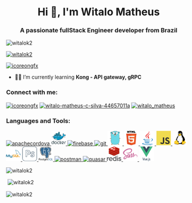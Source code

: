 <h1 align="center">Hi 👋, I'm Witalo Matheus</h1>
<h3 align="center">A passionate fullStack Engineer developer from Brazil</h3>

<p align="left"> <img src="https://komarev.com/ghpvc/?username=witalok2&label=Profile%20views&color=0e75b6&style=flat" alt="witalok2" /> </p>

<p align="left"> <a href="https://github.com/ryo-ma/github-profile-trophy"><img src="https://github-profile-trophy.vercel.app/?username=witalok2" alt="witalok2" /></a> </p>

<p align="left"> <a href="https://twitter.com/icoreongfx" target="blank"><img src="https://img.shields.io/twitter/follow/icoreongfx?logo=twitter&style=for-the-badge" alt="icoreongfx" /></a> </p>

- 👨‍💻 I’m currently learning **Kong - API gateway, gRPC**

<h3 align="left">Connect with me:</h3>
<p align="left">
<a href="https://twitter.com/icoreongfx" target="blank"><img align="center" src="https://cdn.jsdelivr.net/npm/simple-icons@3.0.1/icons/twitter.svg" alt="icoreongfx" height="30" width="40" /></a>
<a href="https://linkedin.com/in/witalo-matheus-c-silva-44657011a" target="blank"><img align="center" src="https://cdn.jsdelivr.net/npm/simple-icons@3.0.1/icons/linkedin.svg" alt="witalo-matheus-c-silva-44657011a" height="30" width="40" /></a>
<a href="https://instagram.com/witalo_matheus" target="blank"><img align="center" src="https://cdn.jsdelivr.net/npm/simple-icons@3.0.1/icons/instagram.svg" alt="witalo_matheus" height="30" width="40" /></a>
</p>

<h3 align="left">Languages and Tools:</h3>
<p align="left"> <a href="https://cordova.apache.org/" target="_blank"> <img src="https://www.vectorlogo.zone/logos/apache_cordova/apache_cordova-icon.svg" alt="apachecordova" width="40" height="40"/> </a> <a href="https://www.docker.com/" target="_blank"> <img src="https://raw.githubusercontent.com/devicons/devicon/master/icons/docker/docker-original-wordmark.svg" alt="docker" width="40" height="40"/> </a> <a href="https://firebase.google.com/" target="_blank"> <img src="https://www.vectorlogo.zone/logos/firebase/firebase-icon.svg" alt="firebase" width="40" height="40"/> </a> <a href="https://git-scm.com/" target="_blank"> <img src="https://www.vectorlogo.zone/logos/git-scm/git-scm-icon.svg" alt="git" width="40" height="40"/> </a> <a href="https://golang.org" target="_blank"> <img src="https://raw.githubusercontent.com/devicons/devicon/master/icons/go/go-original.svg" alt="go" width="40" height="40"/> </a> <a href="https://www.w3.org/html/" target="_blank"> <img src="https://raw.githubusercontent.com/devicons/devicon/master/icons/html5/html5-original-wordmark.svg" alt="html5" width="40" height="40"/> </a> <a href="https://www.java.com" target="_blank"> <img src="https://raw.githubusercontent.com/devicons/devicon/master/icons/java/java-original.svg" alt="java" width="40" height="40"/> </a> <a href="https://developer.mozilla.org/en-US/docs/Web/JavaScript" target="_blank"> <img src="https://raw.githubusercontent.com/devicons/devicon/master/icons/javascript/javascript-original.svg" alt="javascript" width="40" height="40"/> </a> <a href="https://www.linux.org/" target="_blank"> <img src="https://raw.githubusercontent.com/devicons/devicon/master/icons/linux/linux-original.svg" alt="linux" width="40" height="40"/> </a> <a href="https://www.mysql.com/" target="_blank"> <img src="https://raw.githubusercontent.com/devicons/devicon/master/icons/mysql/mysql-original-wordmark.svg" alt="mysql" width="40" height="40"/> </a> <a href="https://www.photoshop.com/en" target="_blank"> <img src="https://raw.githubusercontent.com/devicons/devicon/master/icons/photoshop/photoshop-line.svg" alt="photoshop" width="40" height="40"/> </a> <a href="https://www.postgresql.org" target="_blank"> <img src="https://raw.githubusercontent.com/devicons/devicon/master/icons/postgresql/postgresql-original-wordmark.svg" alt="postgresql" width="40" height="40"/> </a> <a href="https://postman.com" target="_blank"> <img src="https://www.vectorlogo.zone/logos/getpostman/getpostman-icon.svg" alt="postman" width="40" height="40"/> </a> <a href="https://quasar.dev/" target="_blank"> <img src="https://cdn.quasar.dev/logo/svg/quasar-logo.svg" alt="quasar" width="40" height="40"/> </a> <a href="https://redis.io" target="_blank"> <img src="https://raw.githubusercontent.com/devicons/devicon/master/icons/redis/redis-original-wordmark.svg" alt="redis" width="40" height="40"/> </a> <a href="https://sass-lang.com" target="_blank"> <img src="https://raw.githubusercontent.com/devicons/devicon/master/icons/sass/sass-original.svg" alt="sass" width="40" height="40"/> </a> <a href="https://vuejs.org/" target="_blank"> <img src="https://raw.githubusercontent.com/devicons/devicon/master/icons/vuejs/vuejs-original-wordmark.svg" alt="vuejs" width="40" height="40"/> </a> </p>

<p>&nbsp;<img align="left" src="https://github-readme-stats.vercel.app/api/top-langs?username=witalok2&show_icons=true&locale=en&layout=compact" alt="witalok2" /></p>

<p>&nbsp;<img align="center" src="https://github-readme-stats.vercel.app/api?username=witalok2&show_icons=true&locale=en" alt="witalok2" /></p>

<p><img align="center" src="https://github-readme-streak-stats.herokuapp.com/?user=witalok2&" alt="witalok2" /></p>
